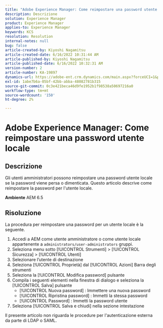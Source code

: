 ```yaml
---
title: "Adobe Experience Manager: Come reimpostare una password utente locale"
description: Descrizione
solution: Experience Manager
product: Experience Manager
applies-to: Experience Manager
keywords: KCS
resolution: Resolution
internal-notes: null
bug: false
article-created-by: Kiyoshi Nagamitsu
article-created-date: 6/16/2022 10:31:44 AM
article-published-by: Kiyoshi Nagamitsu
article-published-date: 6/16/2022 10:32:31 AM
version-number: 2
article-number: KA-19897
dynamics-url: https://adobe-ent.crm.dynamics.com/main.aspx?forceUCI=1&pagetype=entityrecord&etn=knowledgearticle&id=d07c5e7f-5fed-ec11-bb3d-000d3a5c4890
exl-id: 1abe7b6a-05bf-42bb-abba-48082781b315
source-git-commit: 0c3e421beca46d9fe1952b1f98538a50697216a0
workflow-type: tm+mt
source-wordcount: '150'
ht-degree: 2%

---
```


# Adobe Experience Manager: Come reimpostare una password utente locale

## Descrizione


Gli utenti amministratori possono reimpostare una password utente locale se la password viene persa o dimenticata.
Questo articolo descrive come reimpostare la password per l&#39;utente locale.

<b>Ambiente</b>
AEM 6.5


## Risoluzione


La procedura per reimpostare una password per un utente locale è la seguente.

1. Accedi a AEM come utente amministratore o come utente locale appartenente a `administrators/user-administrators` gruppi.
2. Seleziona menu sotto [!UICONTROL Strumenti] > [!UICONTROL Sicurezza] > [!UICONTROL Utenti]
3. Selezionare l’utente di destinazione
4. Seleziona [!UICONTROL Proprietà] dal [!UICONTROL Azioni] Barra degli strumenti
5. Seleziona la [!UICONTROL Modifica password] pulsante
6. Compila i seguenti elementi nella finestra di dialogo e seleziona la [!UICONTROL Salva] pulsante
   - [!UICONTROL Nuova password] : Immettere una nuova password
   - [!UICONTROL Ripristina password] : Immetti la stessa password
   - [!UICONTROL Password] : Immetti la password utente
7. Seleziona [!UICONTROL Salva e chiudi] nella sezione intestazione

Il presente articolo non riguarda le procedure per l&#39;autenticazione esterna da parte di LDAP o SAML.
